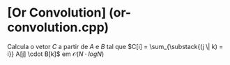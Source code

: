 # [Or Convolution] (or-convolution.cpp)

Calcula o vetor $C$ a partir de $A$ e $B$ tal que $C[i] = \sum_{\substack{(j \| k) = i}} A[j] \cdot B[k]$ em $\mathcal{O}(N \cdot logN)$
